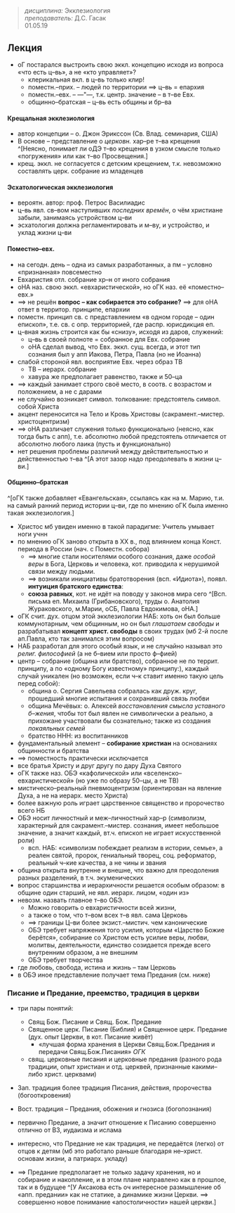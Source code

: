 # 
> _дисциплина:_ Экклезиология  
> _преподаватель:_ Д.С. Гасак  
> 01.05.19  

## Лекция

- оГ постарался выстроить свою эккл. концепцию исходя из вопроса «что есть ц–вь», а не «кто управляет»?
	- клерикальная вкл. в ц–вь только клир!
	- поместн.–прих. – людей по территории ==> ц–вь = епархия
	- поместн.–евх. – —"—, т.к. центр. значение – в т–ве Евх.
	- общинно–братская – ц–вь есть общины и бр–ва

#### Крещальная экклезиология

- автор концепции – о. Джон Эрикссон (Св. Влад. семинария, США) 
- В основе – представление о _церковн._ хар–ре т–ва крещения
^[Неясно, понимает ли оДЭ т–во крещения в узком смысле только «погружения» или как т–во Просвещения.]
- крещ. эккл. не согласуется с детским крещением, т.к. невозможно составлять церк. собрание из младенцев

#### Эсхатологическая экклезиология

- вероятн. автор: проф. Петрос Василиадис
- ц–вь явл. св–вом наступивших _последних времён_, о чём христиане забыли, занимаясь устройством ц–ви
- эсхатология должна регламентировать и м–ву, и устройство, и уклад жизни ц–ви

#### Поместно–евх.

- на сегодн. день – одна из самых разработанных, а пм – условно «признанная» повсеместно
- Евхаристия отл. собрание хр–н от иного собрания
- оНА наз. свою эккл. «евхаристической», но оГК наз. её «поместно–евх.»
- ==> не решён __вопрос – как собирается это собрание?__ ==> для оНА ответ в территор. принципе, епархии
- поместн. принцип св. с представлением «в одном городе – один епископ», т.е. св. с опр. территорией, где распр. юрисдикция еп.
- ц–вная жизнь строится как бы «снизу», исходя из даров, служений:
	- ц–вь в своей полноте = собранное для Евх. собрание
	- оНА сделал вывод, что Евх. эккл. сущ. всегда, и этот тип сознания был у апп Иакова, Петра, Павла (но не Иоанна)
- слабой стороной явл. восприятие Евх. через образ ТВ
	- ТВ – иерарх. собрание
	- хавура же предполагает равенство, также и 50–ца
- ==> каждый занимает строго своё место, в соотв. с возрастом и положением, а не с дарами
- не случайно возникает символ. толкование: предстоятель символ. собой Христа
- акцент переносится на Тело и Кровь Христовы (сакрамент.–мистер. христоцентризм)
- ==> оНА различает служения только функционально (неясно, как тогда быть с апп), т.е. абсолютно любой предстоятель отличается от абсолютно любого лаика (пусть и функционально)
- нет решения проблемы различий между действительностью и действенностью т–ва
^[А этот зазор надо преодолевать в жизни ц–ви.]

#### Общинно–братская
^[оГК также добавляет «Евангельская», ссылаясь как на м. Марию, т.и. на самый ранний период истории ц–ви, где по мнению оГК была именно такая экклезиология.]

- Христос мб увиден именно в такой парадигме: Учитель умывает ноги учнн
- по мнению оГК заново открыта в ХХ в., под влиянием конца Конст. периода в России (нач. с Поместн. собора)
	- ==> многие стали носителями особого сознания, даже _особой веры_ в Бога, Церковь и человека, кот. приводила к нерушимой связи между людьми.
	- ==> возникали инициативы братотворения (всп. «Идиота»), появл. __интуиция братского единства__: 
	- __союза равных__, кот. не идёт на поводу у законов мира сего
^[Всп. письма еп. Михаила (Грибановского), труды о. Анатолия Жураковского, м.Марии, оСБ, Павла Евдокимова, оНА.]
- оГК счит. дух. отцом этой экклезиологии НАБ: хоть он был больше коммунотарным, чем общинным, но он был _глашатаем свободы_ и разрабатывал __концепт христ. свободы__ в своих трудах (мб 2-й после ап.Павла, кто так занимался этим вопросом)
- НАБ разработал для этого особый язык, и не случайно называл это _религ. философией_ (а не б–вием или просто ф–фией)
- центр – собрание (община или братство), собранное не по террит. принципу, а по «одному Богу известному» принципу:), каждый случай уникален (но возможен, если ч–к ставит именно такую цель перед собой):
	- община о. Сергия Савельева собралась как друж. круг, прошедший многие испытания и сохранивший связь любви
	- община Мечёвых: о. Алексей _восстановления смысла уставного б–жения_, чтобы тот был явлен не символически а реально, а прихожане участвовали бы сознательно; также из создания _покаяльных семей_
	- братство ННН: из воспитанников
- фундаментальный элемент – __собирание христиан__ на основаниях общинности и братства
- ==> поместность практически исключается
- все братья Христу и друг другу по дару Духа Святого
- оГК также наз. ОБЭ «кафолической» или «вселенско–евхаристической» (но уже по образу 50–цы, а не ТВ)
- мистическо–реальный пневмоцентризм (ориентирован на явление Духа, а не на иерарх. место Христа)
- более важную роль играет царственное священство и пророчество всего НБ
- ОБЭ носит личностный и меж–личностный хар–р (символизм, характерный для сакрамент.–мистер. сознания, имеет небольшое значение, а значит каждый, вт.ч. епископ не играет искусственной роли)
	- всп. НАБ: «символизм побеждает реализм в истории, семье», а реален святой, пророк, гениальный творец, соц. реформатор, реальный ч–кие качества, а не чины и звания
- община открыта внутренне и внешне, что важно для преодоления разных разделений, в т.ч. экуменических
- вопрос старшинства и иерархичности решается особым образом: в общине один старший, не явл. иерарх. лицом, «один из»
- невозм. назвать главное т–во ОБЭ. 
	- Можно говорить о евхаристичности всей жизни, 
	- а также о том, что т–вом всех т–в явл. сама Церковь
	- ==> границы Ц–ви более экзист.–мистич. чем канонические
	- ОБЭ требует напряжения того усилия, которым «Царство Божие берётся», собирание со Христом есть усилие веры, любви, молитвы, деятельности, единство созидается прежде всего внутренним образом, а не внешним
	- ОБЭ требует творчества
- где любовь, свобода, истина и жизнь – там Церковь
- в ОБЭ иное представление получает тема Предания (см. ниже)

### Писание и Предание, преемство, традиция в церкви

- три пары понятий:
	- Свящ Бож. Писание и Свящ. Бож. Предание
	- Священное церк. Писание (Библия) и Священное церк. Предание (дух. опыт Церкви, в кот. Писание живёт)
		- «лучшая форма хранения в Церкви Свящ.Бож.Предания и передачи Свящ.Бож.Писания» _ОГК_
	- свящ. церковные писания и церковные предания (разного рода традиции, опыт христиан и отд. церквей, признанные какими–либо христ. церквами)

- Зап. традиция более традиция Писания, действия, пророчества (богооткровения)
- Вост. традиция – Предания, обожения и гнозиса (богопознания)

- первично Предание, а значит отношение к Писанию совершенно отлично от ВЗ, иудаизма и ислама
- интересно, что Предание не как традиция, не передаётся (легко) от отцов к детям (мб это работало раньше благодаря не–христ. основам жизни, а патриарх. укладу)
- ==> Предание предполагает не только задачу хранения, но и собирание и накопление, и в этом плане направлено как в прошлое, так и в будущее
^[У Аксакова есть оч интересное размышление об «апп. предании» как не статике, а динамике жизни Церкви. ==> совершенно новое понимание «апостоличности» нашей церкви.]

